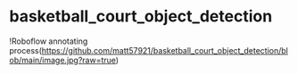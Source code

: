 # basketball_court_object_detection

!Roboflow annotating process(https://github.com/matt57921/basketball_court_object_detection/blob/main/image.jpg?raw=true)
